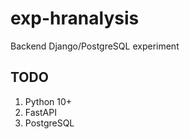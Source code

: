 # exp-hranalysis
Backend Django/PostgreSQL experiment

## TODO ##
1. Python 10+
2. FastAPI
3. PostgreSQL
